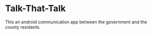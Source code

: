 # Talk-That-Talk
This an android communication app between the government and the county residents.
